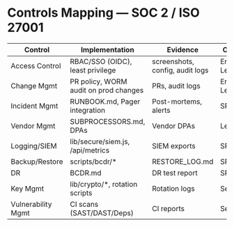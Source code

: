 # Controls Mapping — SOC 2 / ISO 27001

| Control | Implementation | Evidence | Owner | Review |
|---|---|---|---|---|
| Access Control | RBAC/SSO (OIDC), least privilege | screenshots, config, audit logs | Eng Lead | Quarterly |
| Change Mgmt | PR policy, WORM audit on prod changes | PRs, audit logs | Eng Lead | Monthly |
| Incident Mgmt | RUNBOOK.md, Pager integration | Post-mortems, alerts | SRE | Quarterly |
| Vendor Mgmt | SUBPROCESSORS.md, DPAs | Vendor DPAs | Legal | Annual |
| Logging/SIEM | lib/secure/siem.js, /api/metrics | SIEM exports | SRE | Monthly |
| Backup/Restore | scripts/bcdr/* | RESTORE_LOG.md | SRE | Monthly |
| DR | BCDR.md | DR test report | SRE | Annual |
| Key Mgmt | lib/crypto/*, rotation scripts | Rotation logs | Security | Quarterly |
| Vulnerability Mgmt | CI scans (SAST/DAST/Deps) | CI reports | Security | Continuous |

